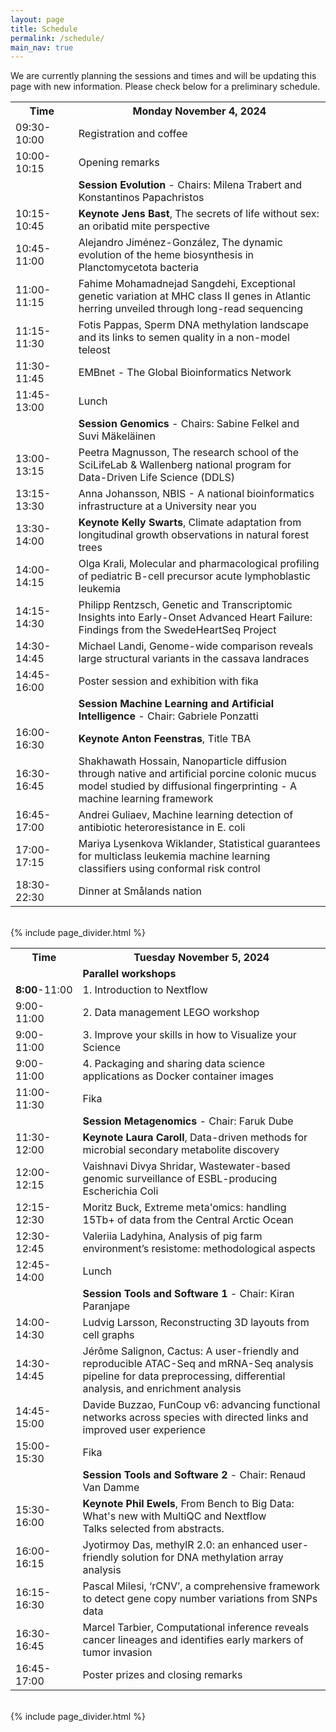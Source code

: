 ```yaml
---
layout: page
title: Schedule
permalink: /schedule/
main_nav: true
---
```


We are currently planning the sessions and times and will be updating this page with new information. Please check below for a preliminary schedule.

<!-- ![alt text]({{ site.baseurl }}/assets/profile-placeholder.gif "Profile Picture"){:.profile} -->

<table>
  <tr>
    <th style="width:20%">Time</th>
    <th>Monday November 4, 2024</th>
  </tr>
  <tr>
    <td>09:30-10:00</td>
    <td>Registration and coffee</td>
  </tr>
  <tr>
    <td>10:00-10:15</td>
    <td>Opening remarks</td>
  </tr>
  <tr>
    <td></td>
    <td><strong>Session Evolution</strong> -  Chairs: Milena Trabert and Konstantinos Papachristos</td>
  </tr>
  <tr>
    <td>10:15-10:45</td>
    <td><strong>Keynote Jens Bast</strong>, The secrets of life without sex: an oribatid mite perspective</td>
  </tr>
  <tr>
    <td>10:45-11:00</td>
    <td>Alejandro Jiménez-González, The dynamic evolution of the heme biosynthesis in Planctomycetota bacteria</td>
  </tr>
  <tr>
    <td>11:00-11:15</td>
    <td>Fahime Mohamadnejad Sangdehi, Exceptional genetic variation at MHC class II genes in Atlantic herring unveiled through long-read sequencing</td>
  </tr>
  <tr>
    <td>11:15-11:30</td>
    <td>Fotis Pappas, Sperm DNA methylation landscape and its links to semen quality in a non-model teleost</td>
  </tr>
  <tr>
    <td>11:30-11:45</td>
    <td>EMBnet - The Global Bioinformatics Network</td>
  </tr>
  <tr>
    <td>11:45-13:00</td>
    <td>Lunch</td>
  </tr>
  <tr>
    <td></td>
    <td><strong>Session Genomics</strong> - Chairs: Sabine Felkel and Suvi Mäkeläinen</td>
  </tr>
  <tr>
    <td>13:00-13:15</td>
    <td>Peetra Magnusson, The research school of the SciLifeLab & Wallenberg national program for Data-Driven Life Science (DDLS)</td>
  </tr>
    <tr>
    <td>13:15-13:30</td>
    <td>Anna Johansson, NBIS - A national bioinformatics infrastructure at a University near you</td>
  </tr>
  <tr>
    <td>13:30-14:00</td>
    <td><strong>Keynote Kelly Swarts</strong>, Climate adaptation from longitudinal growth observations in natural forest trees</td>
  </tr>
  <tr>
    <td>14:00-14:15</td>
    <td>Olga Krali, Molecular and pharmacological profiling of pediatric B-cell precursor acute lymphoblastic leukemia</td>
  </tr>
  <tr>
    <td>14:15-14:30</td>
    <td>Philipp Rentzsch, Genetic and Transcriptomic Insights into Early-Onset Advanced Heart Failure: Findings from the SwedeHeartSeq Project</td>
  </tr>
  <tr>
    <td>14:30-14:45</td>
    <td>Michael Landi, Genome-wide comparison reveals large structural variants in the cassava landraces</td>
  </tr>
  <tr>
    <td>14:45-16:00</td>
    <td>Poster session and exhibition with fika</td>
  </tr>
  <tr>
    <td></td>
    <td><strong>Session Machine Learning and Artificial Intelligence</strong> - Chair: Gabriele Ponzatti</td>
  </tr>
  <tr>
    <td>16:00-16:30</td>
    <td><strong>Keynote Anton Feenstras</strong>, Title TBA</td>
  </tr>
  <tr>
    <td>16:30-16:45</td>
    <td>Shakhawath Hossain, Nanoparticle diffusion through native and artificial porcine colonic mucus model studied by diffusional fingerprinting - A machine learning framework</td>
  </tr>
  <tr>
    <td>16:45-17:00</td>
    <td>Andrei Guliaev, Machine learning detection of antibiotic heteroresistance in E. coli</td>
  </tr>
  <tr>
    <td>17:00-17:15</td>
    <td>Mariya Lysenkova Wiklander, Statistical guarantees for multiclass leukemia machine learning classifiers using conformal risk control</td>
  </tr>
  <tr>
    <td>18:30-22:30</td>
    <td>Dinner at Smålands nation</td>
  </tr>
</table>

 <br>
 {% include page_divider.html %}
 <br>

<table>
  <tr>
    <th style="width:20%">Time</th>
    <th>Tuesday November 5, 2024</th>
  </tr>
  <tr>
    <td></td>
    <td><strong>Parallel workshops</strong></td>
  </tr>
    <tr>
    <td><strong>8:00</strong>-11:00</td>
    <td>1. Introduction to Nextflow</td>
  </tr>
  <tr>
    <td>9:00-11:00</td>
    <td>2. Data management LEGO workshop</td>
  </tr>
  <tr>
    <td>9:00-11:00</td>
    <td>3. Improve your skills in how to Visualize your Science</td>
  </tr>
  <tr>
    <td>9:00-11:00</td>
    <td>4. Packaging and sharing data science applications as Docker container images</td>
  </tr>
  <tr>
    <td>11:00-11:30</td>
    <td>Fika</td>
  </tr>
  <tr>
    <td></td>
    <td><strong>Session Metagenomics</strong> - Chair: Faruk Dube<br></td>
  </tr>
  <tr>
    <td>11:30-12:00</td>
    <td><strong>Keynote Laura Caroll</strong>, Data-driven methods for microbial secondary metabolite discovery</td>
  </tr>
  <tr>
    <td>12:00-12:15</td>
    <td>Vaishnavi Divya Shridar, Wastewater-based genomic surveillance of ESBL-producing Escherichia Coli </td>
  </tr>
  <tr>
    <td>12:15-12:30</td>
    <td>Moritz Buck, Extreme meta'omics: handling 15Tb+ of data from the Central Arctic Ocean</td>
  </tr>
  <tr>
    <td>12:30-12:45</td>
    <td>Valeriia Ladyhina, Analysis of pig farm environment’s resistome: methodological aspects</td>
  </tr>
  <tr>
    <td>12:45-14:00</td>
    <td>Lunch</td>
  </tr>
  <tr>
    <td></td>
    <td><strong>Session Tools and Software 1</strong> - Chair: Kiran Paranjape</td>
  </tr>
    <tr>
    <td>14:00-14:30</td>
    <td>Ludvig Larsson, Reconstructing 3D layouts from cell graphs</td>
  </tr>
    <tr>
    <td>14:30-14:45</td>
    <td>Jérôme Salignon, Cactus: A user-friendly and reproducible ATAC-Seq and mRNA-Seq analysis pipeline for data preprocessing, differential analysis, and enrichment analysis</td>
  </tr>
    <tr>
    <td>14:45-15:00</td>
    <td>Davide Buzzao, FunCoup v6: advancing functional networks across species with directed links and improved user experience</td>
  </tr>
  <tr>
    <td>15:00-15:30</td>
    <td>Fika</td>
  </tr>
  <tr>
    <td></td>
    <td><strong>Session Tools and Software 2</strong> - Chair: Renaud Van Damme</td>
  </tr>
 <tr>
    <td>15:30-16:00</td>
    <td><strong>Keynote Phil Ewels</strong>, From Bench to Big Data: What's new with MultiQC and Nextflow<br>Talks selected from abstracts.</td>
</tr>
 <tr>
    <td>16:00-16:15</td>
    <td>Jyotirmoy Das, methylR 2.0: an enhanced user-friendly solution for DNA methylation array analysis</td>
  </tr>
 <tr>
    <td>16:15-16:30</td>
    <td>Pascal Milesi, ‘rCNV’, a comprehensive framework to detect gene copy number variations from SNPs data</td>
  </tr>
 <tr>
    <td>16:30-16:45</td>
    <td>Marcel Tarbier, Computational inference reveals cancer lineages and identifies early markers of tumor invasion</td>
  </tr> 
  <tr>
    <td>16:45-17:00</td>
    <td>Poster prizes and closing remarks</td>
  </tr>
</table>

<br>
 {% include page_divider.html %}
